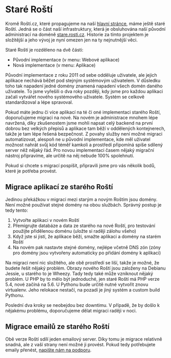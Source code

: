 # Staré Roští

Kromě Roští.cz, které propagujeme na naší [hlavní stránce](https://rosti.cz), máme ještě staré Roští. Jedná se o část naší infrastruktury, která je obsluhována naší původní administrací na doméně [stare.rosti.cz](https://stare.rosti.cz). Historie za tímto projektem je složitější a jeho vývoj je nyní omezen jen na ty nejnutnější věci.

Staré Roští je rozděleno na dvě části:

* Původní implementace (v menu: Webové aplikace)
* Nová implementace (v menu: Aplikace)

Původní implementace z roku 2011 od sebe odděluje uživatele, ale jejich aplikace nechává běžet pod stejným systémovým uživatelem. V důsledku toho tak napadení jedné domény znamená napadení všech domén daného uživatele. To jsme vyřešili o dva roky později, kdy jsme pro každou aplikaci začali vytvářet nového systémového uživatele. Systém se celkově standardizoval a lépe spravoval.

Pokud máte jednu či více aplikací na té či oné implementaci starého Roští, doporučujeme migraci na nové. Na novém je administrace mnohem lépe navržená, díky zkušenostem jsme mohli napsat celý backend na první dobrou bez velkých přepisů a aplikace tam běží v oddělených kontejnerech, takže je tam lépe řešená bezpečnost. Z povahy služby není možné migraci automatizovat, alespoň ne u původní implementace, kde měl uživatel možnost nahrát svůj kód téměř kamkoli a prostředí připomíná spíše sdílený server něž nějaký řád. Pro novou implementaci časem nějaký migrační nástroj připravíme, ale určitě na něj nebude 100% spolehnutí.

Pokud si chcete s migrací pospíšit, připravili jsme pro vás několik bodů, které je potřeba provést.


## Migrace aplikací ze starého Roští

Jedinou překážkou v migraci mezi starým a novým Roštím jsou domény. Není možné používat stejné domény na obou službách. Správný postup je tedy tento:

1) Vytvořte aplikaci v novém Roští
2) Přemigrujte databáze a data ze starého na nové Roští, pro testování použijte přidělenou doménu (uložte si raději zálohu všeho)
3) Když jste si jistí, že aplikace běží, smažte aplikaci a domény na starém Roští
4) Na novém pak nastavte stejné domény, nejlépe včetně DNS zón (zóny pro domény jsou vytvořeny automaticky po přidání domény k aplikaci)

Na migraci není nic složitého, ale obě prostředí se liší, takže je možné, že budete řešit nějaký problém. Obrazy nového Roští jsou založeny na Debianu Jessie, u starého to je Wheezy. Tady tedy také může vzniknout nějaký problém. U PHP by to mělo být jednoduché, jen staré Roští má PHP verze 5.4, nové začíná na 5.6. U Pythonu bude určitě nutné vytvořit znovu virtualenv. Jeho relokace nestačí, na pozadí je jiný systém a custom build Pythonu.

Poslední dva kroky se neobejdou bez downtimu. V případě, že by došlo k nějakému problému, doporučujeme dělat migraci raději v noci.


## Migrace emailů ze starého Roští

Obě verze Roští sdílí jeden emailový server. Díky tomu je migrace relativně snadná, ale z vaší strany není možné ji provést. Pokud tedy potřebujete emaily přenést, [napište nám na podporu](mailto:podpora@rosti.cz).


